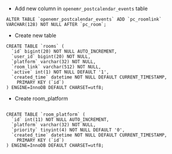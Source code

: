 - Add new column in `openemr_postcalendar_events` table

```
ALTER TABLE `openemr_postcalendar_events` ADD `pc_roomlink` VARCHAR(128) NOT NULL AFTER `pc_room`;
```

- Create new table

```
CREATE TABLE `rooms` (
  `id` bigint(20) NOT NULL AUTO_INCREMENT,
  `user_id` bigint(20) NOT NULL,
  `platform` varchar(32) NOT NULL,
  `room_link` varchar(512) NOT NULL,
  `active` int(1) NOT NULL DEFAULT '1',
  `created_time` datetime NOT NULL DEFAULT CURRENT_TIMESTAMP,
    PRIMARY KEY (`id`)
) ENGINE=InnoDB DEFAULT CHARSET=utf8;

```

- Create room_platform

```

CREATE TABLE `room_platform` (
  `id` int(11) NOT NULL AUTO_INCREMENT,
  `platform` varchar(32) NOT NULL,
  `priority` tinyint(4) NOT NULL DEFAULT '0',
  `created_time` datetime NOT NULL DEFAULT CURRENT_TIMESTAMP,
    PRIMARY KEY (`id`)
) ENGINE=InnoDB DEFAULT CHARSET=utf8;
```
